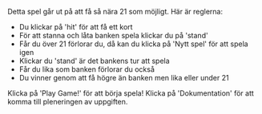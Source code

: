 Detta spel går ut på att få så nära 21 som möjligt. Här är reglerna:

* Du klickar på 'hit' för att få ett kort
* För att stanna och låta banken spela klickar du på 'stand'
* Får du över 21 förlorar du, då kan du klicka på 'Nytt spel' för att spela igen
* Klickar du 'stand' är det bankens tur att spela
* Får du lika som banken förlorar du också
* Du vinner genom att få högre än banken men lika eller under 21

Klicka på 'Play Game!' för att börja spela! 
Klicka på 'Dokumentation' för att komma till pleneringen av uppgiften. 